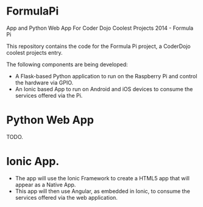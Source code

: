 FormulaPi
=========

App and Python Web App For Coder Dojo Coolest Projects 2014 - Formula Pi

This repository contains the code for the Formula Pi project, a CoderDojo coolest projects entry. 

The following components are being developed:
* A Flask-based Python application to run on the Raspberry Pi and control the hardware via GPIO. 
* An Ionic based App to run on Android and iOS devices to consume the services offered via the Pi.

# Python Web App

TODO. 

# Ionic App. 

* The app will use the Ionic Framework to create a HTML5 app that will appear as a Native App. 
* This app will then use Angular, as embedded in Ionic, to consume the services offered via the web application. 


